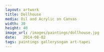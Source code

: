 ```yaml
---
layout: artwork
title: Dollhouse
media: Oil and Acrylic on Canvas
width: 30
height: 40
image_url: /images/paintings/dollhouse.jpg
date:   2014-08-02
tags: paintings gallerysogan art-tapei
---
```

